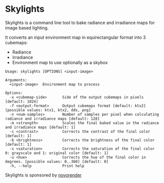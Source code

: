 # Skylights

Skylights is a command line tool to bake radiance and irradiance maps for image based lighting.

It converts an input environment map in equirectangular format into 3 cubemaps:

- Radiance
- Irradiance
- Environment map to use optionally as a skybox

```
Usage: skylights [OPTIONS] <input-image>

Arguments:
  <input-image>  Environment map to process

Options:
  -x <cubemap-side>       Side of the output cubemaps in pixels [default: 1024]
  -f <output-format>      Output cubemaps format [default: ktx2] [possible values: ktx1, ktx2, dds, png]
  -n <num-samples>        Number of samples per pixel when calculating radiance and irradiance maps [default: 128]
  -m <strength>           Scales the final baked value in the radiance and irradiance maps [default: 1]
  -c <contrast>           Corrects the contrast of the final color [default: 1]
  -b <brightness>         Corrects the brightness of the final color [default: 1]
  -s <saturation>         Corrects the saturation of the final color 0: grayscale and 1: original color [default: 1]
  -u <hue>                Corrects the hue of the final color in degrees. [possible values: 0..360] [default: 0]
  -h, --help              Print help
```

Skylights is sponsored by [novorender](https://novorender.com/)